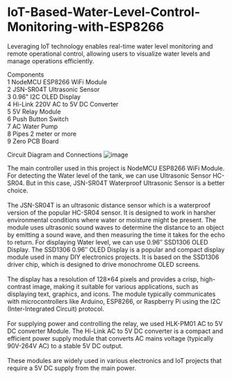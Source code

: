 # IoT-Based-Water-Level-Control-Monitoring-with-ESP8266
Leveraging IoT technology enables real-time water level monitoring and remote operational control, allowing users to visualize water levels and manage operations efficiently.


Components	<br>
1	NodeMCU ESP8266 WiFi Module	 <br>
2	JSN-SR04T Ultrasonic Sensor <br>
3	0.96" I2C OLED Display	 <br>
4	Hi-Link 220V AC to 5V DC Converter	 <br>
5	5V Relay Module	 <br>
6	Push Button Switch	<br>
7	AC Water Pump	 <br>
8	Pipes 2 meter or more	 <br>
9	Zero PCB Board	<br>

Circuit Diagram and Connections
![image](https://github.com/abhishektirkey/IoT-Based-Water-Level-Control-Monitoring-with-ESP8266/assets/93339541/90799b0e-d7b4-478f-9b53-9149f534059d)


The main controller used in this project is NodeMCU ESP8266 WiFi Module. For detecting the Water level of the tank, we can use Ultrasonic Sensor HC-SR04. But in this case, JSN-SR04T Waterproof Ultrasonic Sensor is a better choice. <br><br>
The JSN-SR04T is an ultrasonic distance sensor which is a waterproof version of the popular HC-SR04 sensor. It is designed to work in harsher environmental conditions where water or moisture might be present. The module uses ultrasonic sound waves to determine the distance to an object by emitting a sound wave, and then measuring the time it takes for the echo to return.
For displaying Water level, we can use 0.96″ SSD1306 OLED Display. The SSD1306 0.96″ OLED Display is a popular and compact display module used in many DIY electronics projects. It is based on the SSD1306 driver chip, which is designed to drive monochrome OLED screens. <br><br>
The display has a resolution of 128×64 pixels and provides a crisp, high-contrast image, making it suitable for various applications, such as displaying text, graphics, and icons. The module typically communicates with microcontrollers like Arduino, ESP8266, or Raspberry Pi using the I2C (Inter-Integrated Circuit) protocol. <br><br>
For supplying power and controlling the relay, we used HLK-PM01 AC to 5V DC converter Module. The Hi-Link AC to 5V DC converter is a compact and efficient power supply module that converts AC mains voltage (typically 90V-264V AC) to a stable 5V DC output. <br><br>
These modules are widely used in various electronics and IoT projects that require a 5V DC supply from the main power. <br><br>

